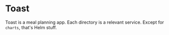 # Toast

Toast is a meal planning app. Each directory is a relevant service. Except for `charts`, that's Helm stuff.
